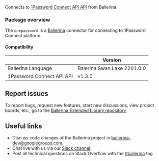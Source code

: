 
Connects to [1Password Connect API API](https://1password.com/) from Ballerina

### Package overview

The `onepassword` is a [Ballerina](https://ballerina.io/) connector for connecting to 1Password Connect platform.

#### Compatibility
|                           | Version                  |
|---------------------------|--------------------------|
| Ballerina Language        | Balerina Swan Lake 2201.0.0|
| 1Password Connect API API | v1.3.0                   |

## Report issues
To report bugs, request new features, start new discussions, view project boards, etc., go to the [Ballerina Extended Library repository](https://github.com/ballerina-platform/ballerina-extended-library)

## Useful links
- Discuss code changes of the Ballerina project in [ballerina-dev@googlegroups.com](mailto:ballerina-dev@googlegroups.com).
- Chat live with us via our [Slack channel](https://ballerina.io/community/slack/).
- Post all technical questions on Stack Overflow with the [#ballerina](https://stackoverflow.com/questions/tagged/ballerina) tag
